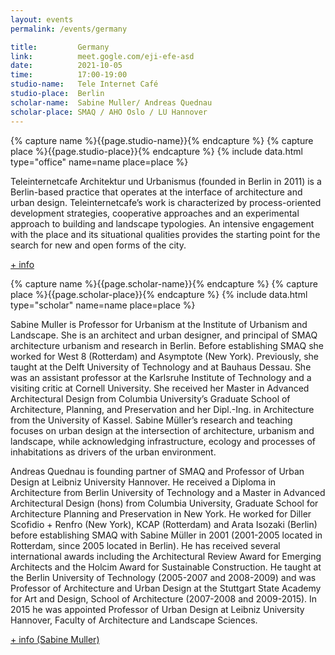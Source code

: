 ```yaml
---
layout: events
permalink: /events/germany

title:         Germany
link:          meet.gogle.com/eji-efe-asd
date:          2021-10-05
time:          17:00-19:00
studio-name:   Tele Internet Café
studio-place:  Berlin
scholar-name:  Sabine Muller/ Andreas Quednau
scholar-place: SMAQ / AHO Oslo / LU Hannover
---
```


{% capture name %}{{page.studio-name}}{% endcapture %}
{% capture place %}{{page.studio-place}}{% endcapture %}
{% include data.html type="office" name=name place=place %}

Teleinternetcafe Architektur und Urbanismus (founded in Berlin in 2011) is a Berlin-based practice that operates at the interface of architecture and urban design. Teleinternetcafe’s work is characterized by process-oriented development strategies, cooperative approaches and an experimental approach to building and landscape typologies. An intensive engagement with the place and its situational qualities provides the starting point for the search for new and open forms of the city.

[+ info](http://teleinternetcafe.de/)

{% capture name %}{{page.scholar-name}}{% endcapture %}
{% capture place %}{{page.scholar-place}}{% endcapture %}
{% include data.html type="scholar" name=name place=place %}

Sabine Muller is Professor for Urbanism at the Institute of Urbanism and Landscape. She is an architect and urban designer, and principal of SMAQ architecture urbanism and research in Berlin. Before establishing SMAQ she worked for West 8 (Rotterdam) and Asymptote (New York). Previously, she taught at the Delft University of Technology and at Bauhaus Dessau. She was an assistant professor at the Karlsruhe Institute of Technology and a visiting critic at Cornell University. She received her Master in Advanced Architectural Design from Columbia University’s Graduate School of Architecture, Planning, and Preservation and her Dipl.-Ing. in Architecture from the University of Kassel. Sabine Müller’s research and teaching focuses on urban design at the intersection of architecture, urbanism and landscape, while acknowledging infrastructure, ecology and processes of inhabitations as drivers of the urban environment.

Andreas Quednau is founding partner of SMAQ and Professor of Urban Design at Leibniz University Hannover. He received a Diploma in Architecture from Berlin University of Technology and a Master in Advanced Architectural Design (hons) from Columbia University, Graduate School for Architecture Planning and Preservation in New York. He worked for Diller Scofidio + Renfro (New York), KCAP (Rotterdam) and Arata Isozaki (Berlin) before establishing SMAQ with Sabine Müller in 2001 (2001-2005 located in Rotterdam, since 2005 located in Berlin). He has received several international awards including the Architectural Review Award for Emerging Architects and the Holcim Award for Sustainable Construction. He taught at the Berlin University of Technology (2005-2007 and 2008-2009) and was Professor of Architecture and Urban Design at the Stuttgart State Academy for Art and Design, School of Architecture (2007-2008 and 2009-2015). In 2015 he was appointed Professor of Urban Design at Leibniz University Hannover, Faculty of Architecture and Landscape Sciences.

[+ info (Sabine Muller)](https://aho.no/en/aho-staff/sabimull)

